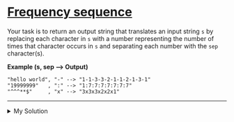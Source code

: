 # [Frequency sequence](https://www.codewars.com/kata/585a033e3a36cdc50a00011c)

Your task is to return an output string that translates an input string `s` by replacing each character in `s` with a
number representing the number of times that character occurs in `s` and separating each number with the `sep`
character(s).

**Example (s, sep --> Output)**

    "hello world", "-" --> "1-1-3-3-2-1-1-2-1-3-1"
    "19999999"   , ":" --> "1:7:7:7:7:7:7:7"
    "^^^**$"     , "x" --> "3x3x3x2x2x1"

---

<details><summary>My Solution</summary>

```js
function freqSeq(str, sep) {
  let strMap = {};
  let strArr = str.split("");
  strArr.forEach((char) => {
    strMap[char] = strMap[char] ? strMap[char] + 1 : 1;
  });
  return strArr.map((char) => char.replace(char, strMap[char])).join(sep);
}
```

</details>
